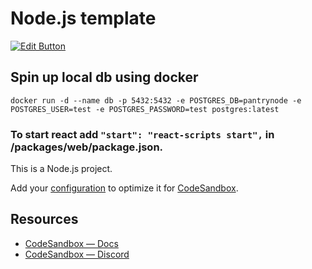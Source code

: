 # Node.js template

[![Edit Button](https://codesandbox.io/static/img/play-codesandbox.svg)](https://codesandbox.io/p/github/shubhamlatkar/monorepo2.0/main)

## Spin up local db using docker
```
docker run -d --name db -p 5432:5432 -e POSTGRES_DB=pantrynode -e POSTGRES_USER=test -e POSTGRES_PASSWORD=test postgres:latest
```

### To start react add `"start": "react-scripts start",` in /packages/web/package.json.

This is a Node.js project.

Add your [configuration](https://codesandbox.io/docs/projects/learn/setting-up/tasks) to optimize it for [CodeSandbox](https://codesandbox.io/p/dashboard).

## Resources

- [CodeSandbox — Docs](https://codesandbox.io/docs/projects)
- [CodeSandbox — Discord](https://discord.gg/Ggarp3pX5H)
